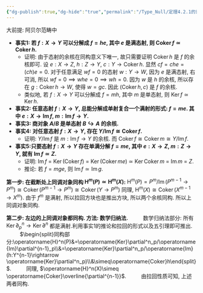 ```yaml
---
{"dg-publish":true,"dg-hide":"true","permalink":"/Type_Null/定理4.2.1的证明/","hide":"true","dgPassFrontmatter":true,"created":"2024-08-05T15:02:14.691+08:00","updated":"2024-08-28T10:05:32.299+08:00"}
---
```


大前提: 阿贝尔范畴中
+ **事实1: 若 $f:X\rightarrow Y$ 可以分解成 $f=he$, 其中 $e$ 是满态射, 则 $\operatorname{Coker}f\simeq\operatorname{Coker}h$.**
	+ 证明: 由于态射的余核在同构意义下唯一, 故只需要证明 $\operatorname{Coker}h$ 是 $f$ 的余核即可. 设 $e:X\rightarrow Z$,  $h:Z\rightarrow Y$,  $c:Y\rightarrow \operatorname{Coker}h$. 显然 $cf=che=(ch)e=0$. 对于任意满足 $wf=0$ 的态射 $w:Y\rightarrow W$, 因为 $e$ 是满态射, 右可消, 所以 $wf=0\implies whe=0\implies wh=0$. 因为 $w$ 是 $h$ 的余核, 所以存在 $g:\operatorname{Coker}h\rightarrow W$, 使得 $w=gc$. 因此 $(\operatorname{Coker}h,c)$ 是 $f$ 的余核.
	+ 类似地, 若 $f:X\rightarrow Y$ 可以分解成 $f=mh$, 其中 $m$ 是单态射, 则 $\operatorname{Ker}f\simeq\operatorname{Ker}h$.
+ **事实2: 任意态射 $f:X\rightarrow Y$, 总能分解成单射复合一个满射的形式: $f=me$. 其中 $e:X\rightarrow \operatorname{Im}f$,  $m:\operatorname{Im}f\rightarrow Y$.**
+ **事实3: 商对象 $A/B$ 是单态射 $B\hookrightarrow A$ 的余核.**
+ **事实4: 对任意态射 $f:X\rightarrow Y$, 存在 $Y/\operatorname{Im}f\cong\operatorname{Coker}f$.**
	+ 证明: $Y/\operatorname{Im}f$ 是 $m:\operatorname{Im}f\rightarrow Y$ 的余核. 而 $\operatorname{Coker}f\cong\operatorname{Coker}m\cong Y/\operatorname{Im}f$.
+ **事实5:只要态射 $f:X\rightarrow Y$ 存在单满分解 $f=me$, 其中 $e:X\rightarrow Z$,  $m:Z\rightarrow Y$, 就有 $\operatorname{Im}f\simeq Z$.**
	+ 证明: $\operatorname{Im}f$ = $\operatorname{Ker}(\operatorname{Coker}f)$ = $\operatorname{Ker}(\operatorname{Coker}me)$ $\simeq$ $\operatorname{Ker}\operatorname{Coker}m$ = $\operatorname{Im}m$ = $Z$.
	+ 推论: 若 $f=mge$, 则 $\operatorname{Im}f\simeq\operatorname{Im}g$.

**第一步: 在截断处上同调对象同构 $\operatorname{H}^m(P)\simeq\operatorname{H}^m(X)$:**
$\operatorname{H}^m(P)=P^m/\operatorname{Im}(P^{m-1}\rightarrow P^m)\cong\operatorname{Coker}(P^{m-1}\rightarrow P^m)\cong\operatorname{Coker}(Y\rightarrow P^m)$ 
同理, $\operatorname{H}^m(X)\cong\operatorname{Coker}(X^{m-1}\rightarrow X^m)$. 由于 $f^m$ 是满射, 所以拉回方块也是推出方块, 所以两个余核同构. 所以上同调对象同构.

**第二步: 左边的上同调对象都同构. 方法: 数学归纳法.**
$\qquad$ 数学归纳法部分: 所有 $\operatorname{Ker}\partial^n_p\rightarrow \operatorname{Ker}\partial^n$ 都是满射.利用事实1的推论和拉回的形式以及五引理即可推出.
$\qquad$ $\begin{split}同构部分:\operatorname{H}^n(P)&=\operatorname{Ker}\partial^n_p/\operatorname{Im}\partial^{n-1}_p\\&=\operatorname{Ker}\partial^n_p/\operatorname{Im}(h:Y^{n-1}\rightarrow \operatorname{Ker}\partial^n_p)\\&\simeq\operatorname{Coker}h\end{split}$.
$\qquad$ 同理,  $\operatorname{H}^n(X)\simeq \operatorname{Coker}\overline{\partial^{n-1}}$.
$\qquad$ 由拉回性质可知, 上述两者同构.